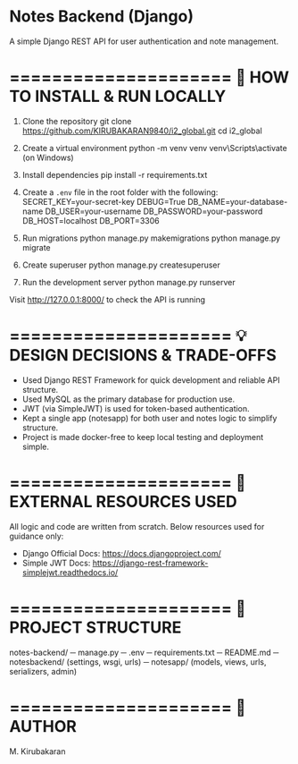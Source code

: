 # Notes Backend (Django)

A simple Django REST API for user authentication and note management.

=====================
🚀 HOW TO INSTALL & RUN LOCALLY
=====================

1. Clone the repository
   git clone https://github.com/KIRUBAKARAN9840/i2_global.git
   cd i2_global

2. Create a virtual environment
   python -m venv venv
   venv\Scripts\activate   (on Windows)

3. Install dependencies
   pip install -r requirements.txt

4. Create a `.env` file in the root folder with the following:
   SECRET_KEY=your-secret-key
   DEBUG=True
   DB_NAME=your-database-name
   DB_USER=your-username
   DB_PASSWORD=your-password
   DB_HOST=localhost
   DB_PORT=3306

5. Run migrations
   python manage.py makemigrations
   python manage.py migrate

6. Create superuser
   python manage.py createsuperuser

7. Run the development server
   python manage.py runserver

Visit http://127.0.0.1:8000/ to check the API is running

=====================
💡 DESIGN DECISIONS & TRADE-OFFS
=====================

- Used Django REST Framework for quick development and reliable API structure.
- Used MySQL as the primary database for production use.
- JWT (via SimpleJWT) is used for token-based authentication.
- Kept a single app (notesapp) for both user and notes logic to simplify structure.
- Project is made docker-free to keep local testing and deployment simple.

=====================
📎 EXTERNAL RESOURCES USED
=====================

All logic and code are written from scratch. Below resources used for guidance only:

- Django Official Docs: https://docs.djangoproject.com/
- Simple JWT Docs: https://django-rest-framework-simplejwt.readthedocs.io/

=====================
📂 PROJECT STRUCTURE
=====================

notes-backend/
─ manage.py
─ .env
─ requirements.txt
─ README.md
─ notesbackend/      (settings, wsgi, urls)
─ notesapp/          (models, views, urls, serializers, admin)

=====================
👤 AUTHOR
=====================

M. Kirubakaran
